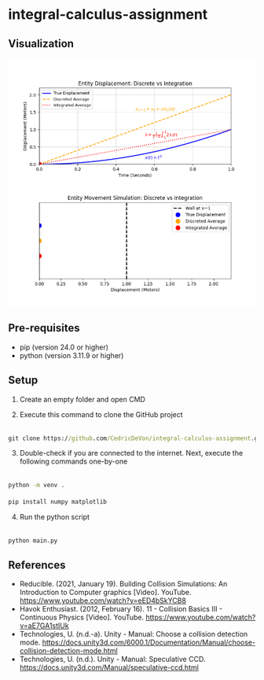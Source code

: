 # integral-calculus-assignment

## Visualization

![Data Analysis](./data.gif)

## Pre-requisites

- pip (version 24.0 or higher)
- python (version 3.11.9 or higher)

## Setup

1. Create an empty folder and open CMD

2. Execute this command to clone the GitHub project

``` cmd

git clone https://github.com/CedricDeVon/integral-calculus-assignment.git

```

3. Double-check if you are connected to the internet. Next, execute the following commands one-by-one

``` cmd

python -m venv .

pip install numpy matplotlib

```

4. Run the python script

``` cmd

python main.py

```

## References

- Reducible. (2021, January 19). Building Collision Simulations: An Introduction to Computer graphics [Video]. YouTube. https://www.youtube.com/watch?v=eED4bSkYCB8
- Havok Enthusiast. (2012, February 16). 11 - Collision Basics III - Continuous Physics [Video]. YouTube. https://www.youtube.com/watch?v=aE7GA1stIUk
- Technologies, U. (n.d.-a). Unity - Manual: Choose a collision detection mode. https://docs.unity3d.com/6000.1/Documentation/Manual/choose-collision-detection-mode.html
- Technologies, U. (n.d.). Unity - Manual: Speculative CCD. https://docs.unity3d.com/Manual/speculative-ccd.html
